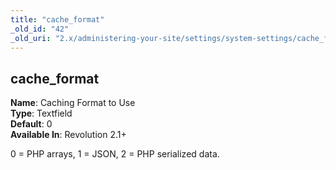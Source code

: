 ```yaml
---
title: "cache_format"
_old_id: "42"
_old_uri: "2.x/administering-your-site/settings/system-settings/cache_format"
---
```


cache\_format
-------------

**Name**: Caching Format to Use   
**Type**: Textfield   
**Default**: 0   
**Available In**: Revolution 2.1+

0 = PHP arrays, 1 = JSON, 2 = PHP serialized data.